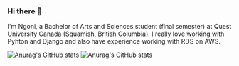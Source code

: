 ### Hi there 👋

I'm Ngoni, a Bachelor of Arts and Sciences student (final semester) at Quest University Canada (Squamish, British Columbia). I really love working with Pyhton and Django and also have experience working with RDS on AWS. 

[![Anurag's GitHub stats](https://github-readme-stats.vercel.app/api?username=nmandiveyi)](https://github.com/anuraghazra/github-readme-stats)
![Anurag's GitHub stats](https://github-readme-stats.vercel.app/api?username=nmandiveyi&show_icons=true&theme=radical)
